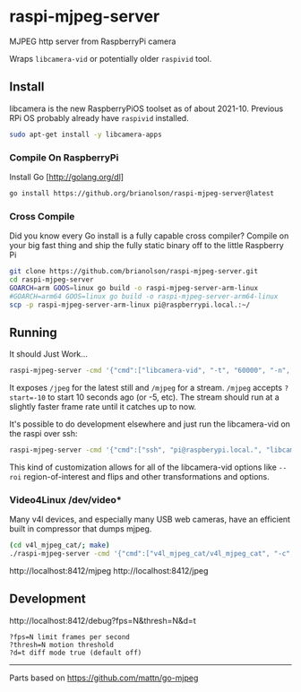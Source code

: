 # raspi-mjpeg-server
MJPEG http server from RaspberryPi camera

Wraps `libcamera-vid` or potentially older `raspivid` tool.

## Install

libcamera is the new RaspberryPiOS toolset as of about 2021-10. Previous RPi OS probably already have `raspivid` installed.

```sh
sudo apt-get install -y libcamera-apps
```

### Compile On RaspberryPi

Install Go [http://golang.org/dl]

```sh
go install https://github.org/brianolson/raspi-mjpeg-server@latest
```

### Cross Compile

Did you know every Go install is a fully capable cross compiler? Compile on your big fast thing and ship the fully static binary off to the little Raspberry Pi

```sh
git clone https://github.com/brianolson/raspi-mjpeg-server.git
cd raspi-mjpeg-server
GOARCH=arm GOOS=linux go build -o raspi-mjpeg-server-arm-linux
#GOARCH=arm64 GOOS=linux go build -o raspi-mjpeg-server-arm64-linux
scp -p raspi-mjpeg-server-arm-linux pi@raspberrypi.local.:~/
```

## Running

It should Just Work...

```sh
raspi-mjpeg-server -cmd '{"cmd":["libcamera-vid", "-t", "60000", "-n", "--framerate", "7", "--codec", "mjpeg", "--awb", "auto", "--width", "1920", "--height", "1080", "-o", "-"], "retry":"500ms"}' -addr :8412
```

It exposes `/jpeg` for the latest still and `/mjpeg` for a stream.
`/mjpeg` accepts `?start=-10` to start 10 seconds ago (or -5, etc). The stream should run at a slightly faster frame rate until it catches up to now.

It's possible to do development elsewhere and just run the libcamera-vid on the raspi over ssh:

```sh
raspi-mjpeg-server -cmd '{"cmd":["ssh", "pi@raspberypi.local.", "libcamera-vid", "-t", "60000", "-n", "--framerate", "7", "--codec", "mjpeg", "--awb", "auto", "--width", "1920", "--height", "1080", "-o", "-"], "retry":"2s"}' -addr :8412
```

This kind of customization allows for all of the libcamera-vid options like `--roi` region-of-interest and flips and other transformations and options.

### Video4Linux /dev/video*

Many v4l devices, and especially many USB web cameras, have an efficient built in compressor that dumps mjpeg.

```sh
(cd v4l_mjpeg_cat/; make)
./raspi-mjpeg-server -cmd '{"cmd":["v4l_mjpeg_cat/v4l_mjpeg_cat", "-c", "1000", "-d", "/dev/video0"], "retry":"5ms"}' -addr :8412
```

http://localhost:8412/mjpeg
http://localhost:8412/jpeg


## Development

http://localhost:8412/debug?fps=N&thresh=N&d=t

```
?fps=N limit frames per second
?thresh=N motion threshold
?d=t diff mode true (default off)
```


-----

Parts based on https://github.com/mattn/go-mjpeg

